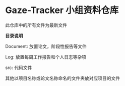 # Gaze-Tracker 小组资料仓库

此仓库中的所有文件为最新文件

**目录说明**

Document: 放置论文，阶段性报告等文件

Log: 放置每周工作报告和个人日志等杂项

src: 代码文件

其他以项目名称或论文名称命名的文件夹放对应项目的文件

